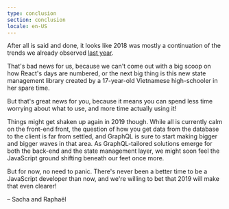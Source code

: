 ```yaml
---
type: conclusion
section: conclusion
locale: en-US
---
```

 After all is said and done, it looks like 2018 was mostly a continuation of the trends we already observed [last year](http://2017.stateofjs.com).

That's bad news for us, because we can't come out with a big scoop on how React's days are numbered, or the next big thing is this new state management library created by a 17-year-old Vietnamese high-schooler in her spare time. 

But that's great news for you, because it means you can spend less time worrying about what to use, and more time actually using it!

Things might get shaken up again in 2019 though. While all is currently calm on the front-end front, the question of how you get data from the database to the client is far from settled, and GraphQL is sure to start making bigger and bigger waves in that area. As GraphQL-tailored solutions emerge for both the back-end and the state management layer, we might soon feel the JavaScript ground shifting beneath our feet once more.

But for now, no need to panic. There's never been a better time to be a JavaScript developer than now, and we're willing to bet that 2019 will make that even clearer!

<span class="conclusion__byline">– Sacha and Raphaël</span>